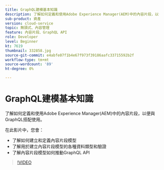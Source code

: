 ```yaml
---
title: GraphQL建模基本知識
description: 了解如何定義和使用Adobe Experience Manager(AEM)中的內容片段，以便與GraphQL搭配使用。
sub-product: 資產
version: cloud-service
topic: 無頭式、內容管理
feature: 內容片段、GraphQL API
role: Developer
level: Beginner
kt: 7619
thumbnail: 332858.jpg
source-git-commit: e4abfe07f1b4e67f973f39186aafc33715592b2f
workflow-type: tm+mt
source-wordcount: '89'
ht-degree: 0%

---
```



# GraphQL建模基本知識

了解如何定義和使用Adobe Experience Manager(AEM)中的內容片段，以便與GraphQL搭配使用。

在此影片中，您會：

+ 了解如何建立和定義內容片段模型
+ 了解用於建立內容片段模型的各種資料類型和驗證
+ 了解內容片段模型如何推動GraphQL API

>[!VIDEO](https://video.tv.adobe.com/v/332858/?quality=12&learn=on)
